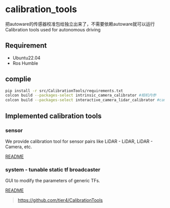 # calibration_tools

把autoware的传感器校准包给独立出来了，不需要依赖autoware就可以运行
Calibration tools used for autonomous driving

## Requirement

- Ubuntu22.04
- Ros Humble

## complie
``` bash
pip install -r src/CalibrationTools/requirements.txt
colcon build --packages-select intrinsic_camera_calibrator #相机内参
colcon build --packages-select interactive_camera_lidar_calibrator #camera与lidar外参
```


## Implemented calibration tools

### sensor

We provide calibration tool for sensor pairs like LiDAR - LiDAR, LiDAR - Camera, etc.

[README](sensor/README.md)

### system - tunable static tf broadcaster

GUI to modify the parameters of generic TFs.

[README](system/tunable_static_tf_broadcaster/README.md)


>https://github.com/tier4/CalibrationTools